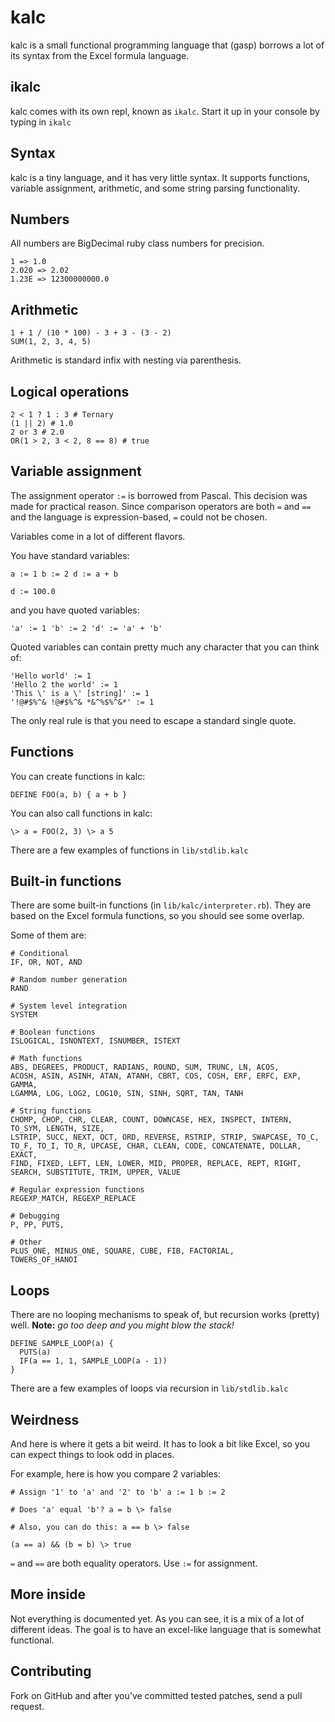 kalc
====

kalc is a small functional programming language that (gasp) borrows a lot of its
syntax from the Excel formula language.

ikalc
-----

kalc comes with its own repl, known as `ikalc`. Start it up in your console by
typing in `ikalc`

Syntax
------

kalc is a tiny language, and it has very little syntax. It supports
functions, variable assignment, arithmetic, and some string parsing
functionality.

Numbers
-------

All numbers are BigDecimal ruby class numbers for precision.

    1 => 1.0
    2.020 => 2.02
    1.23E => 12300000000.0

Arithmetic
----------

    1 + 1 / (10 * 100) - 3 + 3 - (3 - 2)
    SUM(1, 2, 3, 4, 5)

Arithmetic is standard infix with nesting via parenthesis.

Logical operations
------------------

    2 < 1 ? 1 : 3 # Ternary
    (1 || 2) # 1.0
    2 or 3 # 2.0
    OR(1 > 2, 3 < 2, 8 == 8) # true

Variable assignment
-------------------

The assignment operator `:=` is borrowed from Pascal.  This decision was
made for practical reason.  Since comparison operators are both `=` and
`==` and the language is expression-based, `=` could not be chosen.

Variables come in a lot of different flavors.

You have standard variables:

    a := 1 b := 2 d := a + b

    d := 100.0

and you have quoted variables:

    'a' := 1 'b' := 2 'd' := 'a' + 'b'

Quoted variables can contain pretty much any character that you can
think of:

    'Hello world' := 1
    'Hello 2 the world' := 1
    'This \' is a \' [string]' := 1
    '!@#$%^& !@#$%^& *&^%$%^&*' := 1

The only real rule is that you need to escape a standard single quote.

Functions
---------

You can create functions in kalc:

    DEFINE FOO(a, b) { a + b }

You can also call functions in kalc:

    \> a = FOO(2, 3) \> a 5

There are a few examples of functions in `lib/stdlib.kalc`

Built-in functions
------------------

There are some built-in functions (in `lib/kalc/interpreter.rb`). They are based
on the Excel formula functions, so you should see some overlap.

Some of them are:

    # Conditional
    IF, OR, NOT, AND

    # Random number generation
    RAND

    # System level integration
    SYSTEM

    # Boolean functions
    ISLOGICAL, ISNONTEXT, ISNUMBER, ISTEXT

    # Math functions
    ABS, DEGREES, PRODUCT, RADIANS, ROUND, SUM, TRUNC, LN, ACOS,
    ACOSH, ASIN, ASINH, ATAN, ATANH, CBRT, COS, COSH, ERF, ERFC, EXP, GAMMA,
    LGAMMA, LOG, LOG2, LOG10, SIN, SINH, SQRT, TAN, TANH

    # String functions
    CHOMP, CHOP, CHR, CLEAR, COUNT, DOWNCASE, HEX, INSPECT, INTERN, TO_SYM, LENGTH, SIZE,
    LSTRIP, SUCC, NEXT, OCT, ORD, REVERSE, RSTRIP, STRIP, SWAPCASE, TO_C,
    TO_F, TO_I, TO_R, UPCASE, CHAR, CLEAN, CODE, CONCATENATE, DOLLAR, EXACT,
    FIND, FIXED, LEFT, LEN, LOWER, MID, PROPER, REPLACE, REPT, RIGHT,
    SEARCH, SUBSTITUTE, TRIM, UPPER, VALUE

    # Regular expression functions
    REGEXP_MATCH, REGEXP_REPLACE

    # Debugging
    P, PP, PUTS,

    # Other
    PLUS_ONE, MINUS_ONE, SQUARE, CUBE, FIB, FACTORIAL,
    TOWERS_OF_HANOI

Loops
-----

There are no looping mechanisms to speak of, but recursion works (pretty) well.
**Note:** *go too deep and you might blow the stack!*

    DEFINE SAMPLE_LOOP(a) {
      PUTS(a)
      IF(a == 1, 1, SAMPLE_LOOP(a - 1))
    }

There are a few examples of loops via recursion in `lib/stdlib.kalc`

Weirdness
---------

And here is where it gets a bit weird. It has to look a bit like Excel, so you
can expect things to look odd in places.

For example, here is how you compare 2 variables:

    # Assign '1' to 'a' and '2' to 'b' a := 1 b := 2

    # Does 'a' equal 'b'? a = b \> false

    # Also, you can do this: a == b \> false

    (a == a) && (b = b) \> true

`=` and `==` are both equality operators. Use `:=` for assignment.

More inside
-----------

Not everything is documented yet. As you can see, it is a mix of a lot of
different ideas. The goal is to have an excel-like language that is somewhat
functional.

Contributing
------------

Fork on GitHub and after you've committed tested patches, send a pull request.

